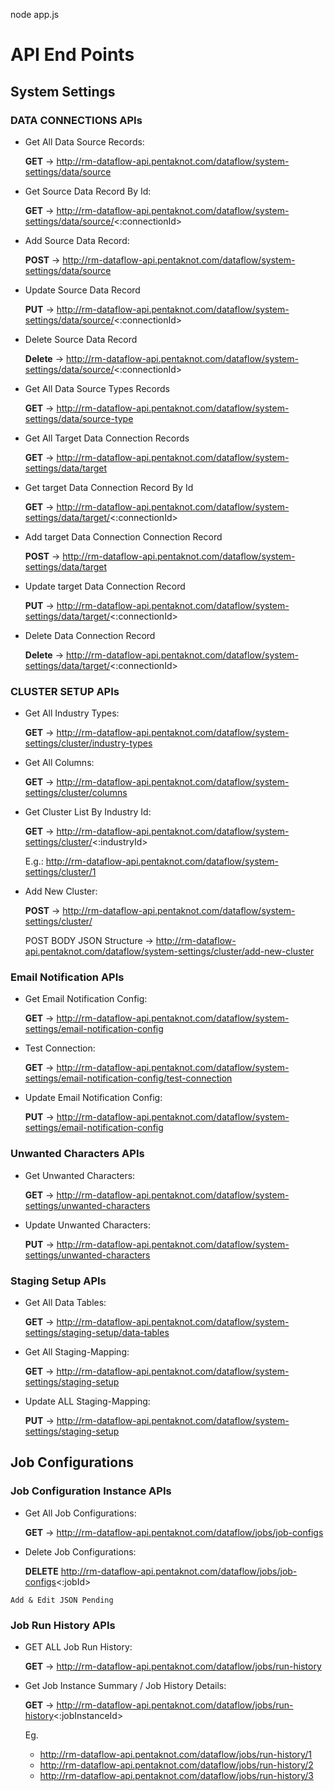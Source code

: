 
node app.js

# API End Points

## System Settings

### DATA CONNECTIONS APIs

- Get All Data Source Records:

    **GET** -> http://rm-dataflow-api.pentaknot.com/dataflow/system-settings/data/source

- Get Source Data Record By Id:
    
    **GET** -> http://rm-dataflow-api.pentaknot.com/dataflow/system-settings/data/source/<:connectionId>

- Add Source Data Record:
    
    **POST** -> http://rm-dataflow-api.pentaknot.com/dataflow/system-settings/data/source

- Update Source Data Record
    
    **PUT** -> http://rm-dataflow-api.pentaknot.com/dataflow/system-settings/data/source/<:connectionId>

- Delete Source Data Record
    
    **Delete** -> http://rm-dataflow-api.pentaknot.com/dataflow/system-settings/data/source/<:connectionId>

- Get All Data Source Types Records

    **GET** -> http://rm-dataflow-api.pentaknot.com/dataflow/system-settings/data/source-type

- Get All Target Data Connection Records
    
    **GET** -> http://rm-dataflow-api.pentaknot.com/dataflow/system-settings/data/target

- Get target Data Connection Record By Id
    
    **GET** -> http://rm-dataflow-api.pentaknot.com/dataflow/system-settings/data/target/<:connectionId>

- Add target Data Connection Connection Record

    **POST** -> http://rm-dataflow-api.pentaknot.com/dataflow/system-settings/data/target

- Update target Data Connection Record

    **PUT** -> http://rm-dataflow-api.pentaknot.com/dataflow/system-settings/data/target/<:connectionId>

- Delete Data Connection Record
    
    **Delete** -> http://rm-dataflow-api.pentaknot.com/dataflow/system-settings/data/target/<:connectionId>

### CLUSTER SETUP APIs

- Get All Industry Types:

    **GET** -> http://rm-dataflow-api.pentaknot.com/dataflow/system-settings/cluster/industry-types

- Get All Columns:
    
    **GET** -> http://rm-dataflow-api.pentaknot.com/dataflow/system-settings/cluster/columns

- Get Cluster List By Industry Id:

    **GET** -> http://rm-dataflow-api.pentaknot.com/dataflow/system-settings/cluster/<:industryId>
    
    E.g.: http://rm-dataflow-api.pentaknot.com/dataflow/system-settings/cluster/1

- Add New Cluster:

    **POST** -> http://rm-dataflow-api.pentaknot.com/dataflow/system-settings/cluster/

    POST BODY JSON Structure -> http://rm-dataflow-api.pentaknot.com/dataflow/system-settings/cluster/add-new-cluster


### Email Notification APIs

- Get Email Notification Config:

    **GET** -> http://rm-dataflow-api.pentaknot.com/dataflow/system-settings/email-notification-config

- Test Connection:
    
    **GET** -> http://rm-dataflow-api.pentaknot.com/dataflow/system-settings/email-notification-config/test-connection

- Update Email Notification Config:

    **PUT** -> http://rm-dataflow-api.pentaknot.com/dataflow/system-settings/email-notification-config


### Unwanted Characters APIs

- Get Unwanted Characters:

    **GET** -> http://rm-dataflow-api.pentaknot.com/dataflow/system-settings/unwanted-characters

- Update Unwanted Characters:

    **PUT** -> http://rm-dataflow-api.pentaknot.com/dataflow/system-settings/unwanted-characters


### Staging Setup APIs

- Get All Data Tables:

    **GET** -> http://rm-dataflow-api.pentaknot.com/dataflow/system-settings/staging-setup/data-tables

- Get All Staging-Mapping:
    
    **GET** -> http://rm-dataflow-api.pentaknot.com/dataflow/system-settings/staging-setup

- Update ALL Staging-Mapping:

    **PUT** -> http://rm-dataflow-api.pentaknot.com/dataflow/system-settings/staging-setup



## Job Configurations

### Job Configuration Instance APIs

- Get All Job Configurations:

    **GET** -> http://rm-dataflow-api.pentaknot.com/dataflow/jobs/job-configs

- Delete Job Configurations:

    **DELETE** http://rm-dataflow-api.pentaknot.com/dataflow/jobs/job-configs<:jobId>

`Add & Edit JSON Pending`

### Job Run History APIs

- GET ALL Job Run History:

    **GET** -> http://rm-dataflow-api.pentaknot.com/dataflow/jobs/run-history

- Get Job Instance Summary / Job History Details:

    **GET** -> http://rm-dataflow-api.pentaknot.com/dataflow/jobs/run-history<:jobInstanceId>

    Eg.
    - http://rm-dataflow-api.pentaknot.com/dataflow/jobs/run-history/1
    - http://rm-dataflow-api.pentaknot.com/dataflow/jobs/run-history/2
    - http://rm-dataflow-api.pentaknot.com/dataflow/jobs/run-history/3



